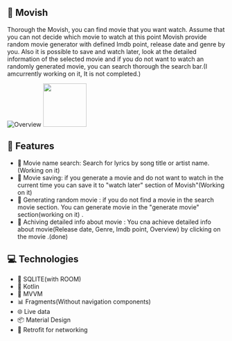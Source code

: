 

## 🎵 Movish

Thorough the Movish, you can find movie that you want watch. Assume that you
can not decide which movie to watch at this point Movish provide random movie
generator with defined Imdb point, release date and genre by you. Also it is
possible to save and watch later, look at the detailed information of the selected
movie and if you do not want to watch an randomly generated movie, you can
search thorough the search bar.(I amcurrently working on it, It is not completed.)

![Overview](2023_10_25_20_00_24.gif)
<img src="2023_10_25_20_00_24.gif" width="100">

## 🚀 Features

- 🎤 Movie name search: Search for lyrics by song title or artist name.(Working on it)
- 💾 Movie saving: if you generate a movie and do not want to watch in the current time you can save it to "watch later" section of Movish"(Working on it)
- 📄 Generating random movie  : if you do not find a movie in the search movie section. You can  generate movie in the "generate movie" section(working on it) .
- 👤 Achiving detailed info about movie : You cna achieve detailed info about movie(Release date, Genre, Imdb point, Overview) by clicking on the movie .(done)

## 💻 Technologies

- 📱 SQLITE(with ROOM)
- 🎯 Kotlin
- 🔐 MVVM
- 📊 Fragments(Without navigation components) 
- 🌐 Live data
- 📦 Material Design 
- 🔄 Retrofit for networking


